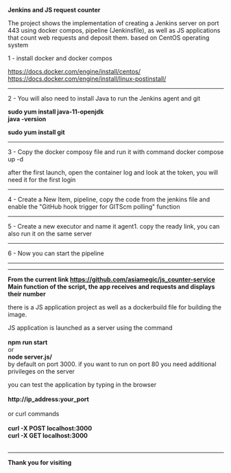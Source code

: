 <b>Jenkins and JS request counter</b>

The project shows the implementation of creating a Jenkins server on port 443 using docker compos, pipeline (Jenkinsfile),
as well as JS applications that count web requests and deposit them. based on CentOS operating system


1 - install docker and docker compos

https://docs.docker.com/engine/install/centos/ <br>
https://docs.docker.com/engine/install/linux-postinstall/
<hr>
2 - You will also need to install Java to run the Jenkins agent and git

<b>sudo yum install java-11-openjdk <br>
java -version

sudo yum install git</b>
<hr>
3 - Copy the docker composу file and run it with command
docker compose up -d

after the first launch, open the container log and look at the token, you will need it for the first login
<hr>
4 - Create a New Item, pipeline, copy the code from the jenkins file and enable the "GitHub hook trigger for GITScm polling" function
<hr>
5 - Create a new executor and name it agent1. copy the ready link, you can also run it on the same server
<hr>

6 - Now you can start the pipeline 
<hr>
<hr>

<b>From the current link https://github.com/asiamegic/js_counter-service
<br>
Main function of the script, the app receives and requests and displays their number</b><br>

there is a JS application project as well as a dockerbuild file for building the image.

JS application is launched as a server using the command<br><br>
<b>npm run start</b> <br>
or<br>
<b>node server.js/</b><br>
by default on port 3000. if you want to run on port 80 you need additional privileges on the server

you can test the application by typing in the browser<br><br>
<b>http://ip_address:your_port</b><br><br>
or curl commands <br>
<br>
<b>curl -X POST localhost:3000 <br>
curl -X GET localhost:3000 </b>
<br><br>
<hr>
<b>Thank you for visiting</b>
